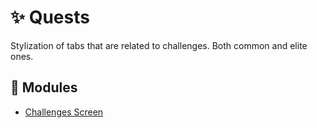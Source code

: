 # :sparkles: Quests

Stylization of tabs that are related to challenges. Both common and elite ones.

## :file_folder: Modules

- [Challenges Screen](/src/Challenges/ChallengesScreen/README.md)
